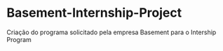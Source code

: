 # Basement-Internship-Project
Criação do programa solicitado pela empresa Basement para o Intership Program
